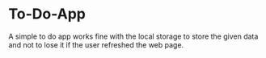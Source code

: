 # To-Do-App
A simple to do app works fine with the local storage to store the given data and not to lose it if the user refreshed the web page.
